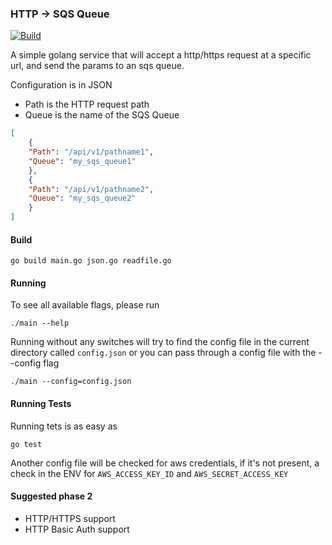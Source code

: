 ### HTTP → SQS Queue 
[![Build](https://travis-ci.org/markgandolfo/http-to-sqs.svg?branch=master)](https://travis-ci.org/markgandolfo/http-to-sqs)

A simple golang service that will accept a http/https request at a specific url, and send the params to an sqs queue.

Configuration is in JSON

- Path is the HTTP request path
- Queue is the name of the SQS Queue

```JSON
[
    {
	"Path": "/api/v1/pathname1",
	"Queue": "my_sqs_queue1"
    },
    {
	"Path": "/api/v1/pathname2",
	"Queue": "my_sqs_queue2"
    }
]
```

#### Build

    go build main.go json.go readfile.go

#### Running

To see all available flags, please run

    ./main --help

Running without any switches will try to find the config file in the current directory called `config.json` or you can pass through a config file with the --config flag

    ./main --config=config.json

#### Running Tests

Running tets is as easy as

    go test

Another config file will be checked for aws credentials, if it's not present, a check in the ENV for `AWS_ACCESS_KEY_ID` and `AWS_SECRET_ACCESS_KEY`

#### Suggested phase 2

* HTTP/HTTPS support
* HTTP Basic Auth support
